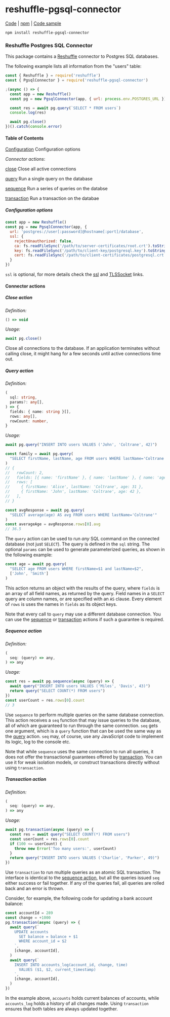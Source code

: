 # reshuffle-pgsql-connector

[Code](https://github.com/reshufflehq/reshuffle-pgsql-connector) |
[npm](https://www.npmjs.com/package/reshuffle-pgsql-connector) |
[Code sample](https://github.com/reshufflehq/reshuffle-pgsql-connector/tree/master/examples)

`npm install reshuffle-pgsql-connector`

### Reshuffle Postgres SQL Connector

This package contains a [Reshuffle](https://github.com/reshufflehq/reshuffle)
connector to Postgres SQL databases.

The following example lists all information from the "users" table:

```js
const { Reshuffle } = require('reshuffle')
const { PgsqlConnector } = require('reshuffle-pgsql-connector')

;(async () => {
  const app = new Reshuffle()
  const pg = new PgsqlConnector(app, { url: process.env.POSTGRES_URL })

  const res = await pg.query(`SELECT * FROM users`)
  console.log(res)

  await pg.close()
})().catch(console.error)
```

#### Table of Contents

[Configuration](#configuration) Configuration options

_Connector actions_:

[close](#close) Close all active connections

[query](#query) Run a single query on the database

[sequence](#sequence) Run a series of queries on the databse

[transaction](#transaction) Run a transaction on the databae

##### <a name="configuration"></a>Configuration options

```js
const app = new Reshuffle()
const pg = new PgsqlConnector(app, {
  url: 'postgres://user[:password]@hostname[:port]/database',
  ssl: {
    rejectUnauthorized: false,
    ca: fs.readFileSync('/path/to/server-certificates/root.crt').toString(),
    key: fs.readFileSync('/path/to/client-key/postgresql.key').toString(),
    cert: fs.readFileSync('/path/to/client-certificates/postgresql.crt').toString(),
  }
})
```
`ssl` is optional, for more details check the [ssl](https://node-postgres.com/features/ssl) and [TLSSocket](https://nodejs.org/api/tls.html#tls_tls_createsecurecontext_options) links.

#### Connector actions

##### <a name="close"></a>Close action

_Definition:_

```ts
() => void
```

_Usage:_

```js
await pg.close()
```

Close all connections to the database. If an application terminates without
calling close, it might hang for a few seconds until active connections
time out.

##### <a name="query"></a>Query action

_Definition:_

```ts
(
  sql: string,
  params?: any[],
) => {
  fields: { name: string }[],
  rows: any[],
  rowCount: number,
}
```

_Usage:_

```js
await pg.query("INSERT INTO users VALUES ('John', 'Coltrane', 42)")

const family = await pg.query(
  "SELECT firstName, lastName, age FROM users WHERE lastName='Coltrane'"
)
// {
//   rowCount: 2,
//   fields: [{ name: 'firstName' }, { name: 'lastName' }, { name: 'age' }],
//   rows: [
//     { firstName: 'Alice', lastName: 'Coltrane', age: 31 },
//     { firstName: 'John', lastName: 'Coltrane', age: 42 },
//   ],
// }

const avgResponse = await pg.query(
  "SELECT average(age) AS avg FROM users WHERE lastName='Coltrane'"
)
const averageAge = avgResponse.rows[0].avg
// 36.5
```

The `query` action can be used to run _any_ SQL command on the connected
database (not just `SELECT`). The query is defined in the `sql` string. The
optional `params` can be used to generate parameterized queries, as shown in
the following example:

```js
const age = await pg.query(
  "SELECT age FROM users WHERE firstName=$1 and lastName=$2",
  ['John', 'Smith']
)
```

This action returns an object with the results of the query, where
`fields` is an array of all field names, as returned by the query.
Field names in a `SELECT` query are column names, or are specified
with an `AS` clause.  Every element of `rows` is uses the names in
`fields` as its object keys.

Note that every call to `query` may use a different database connection.
You can use the [sequence](#sequence) or [transaction](#transaction) actions
if such a guarantee is required.

##### <a name="sequence"></a>Sequence action

_Definition:_
```js
(
  seq: (query) => any,
) => any
```

_Usage:_

```js
const res = await pg.sequence(async (query) => {
  await query("INSERT INTO users VALUES ('Miles', 'Davis', 43)")
  return query("SELECT COUNT(*) FROM users")
})
const userCount = res.rows[0].count
// 3
```

Use `sequence` to perform multiple queries on the same database connection.
This action receives a `seq` function that may issue queries to the database,
all of which are guaranteed to run through the same connection. `seq` gets
one argument, which is a `query` function that can be used the same way as
the [query](#query) action. `seq` may, of course, use any JavaScript code to
implement its logic, log to the console etc.

Note that while `sequence` uses the same connection to run all queries, it
does not offer the transactional guarantees offered by
[transaction](#transaction). You can use it for weak isolation models, or
construct transactions directly without using `transaction`.

##### <a name="transaction"></a>Transaction action

_Definition:_
```js
(
  seq: (query) => any,
) => any
```

_Usage:_

```js
await pg.transaction(async (query) => {
  const res = await query("SELECT COUNT(*) FROM users")
  const userCount = res.rows[0].count
  if (100 <= userCount) {
    throw new Error('Too many users:', userCount)
  }
  return query("INSERT INTO users VALUES ('Charlie', 'Parker', 49)")
})
```

Use `transaction` to run multiple queries as an atomic SQL transaction.
The interface is identical to the [sequence action](#sequence), but all
the queries issued `seq` either success or fail together. If any of the
queries fail, all queries are rolled back and an error is thrown.

Consider, for example, the following code for updating a bank account
balance:

```js
const accountId = 289
const change = +1000
pg.transaction(async (query) => {
  await query(`
    UPDATE accounts
      SET balance = balance + $1
      WHERE account_id = $2
    `,
    [change, accountId],
  )
  await query(`
    INSERT INTO accounts_log(account_id, change, time)
      VALUES ($1, $2, current_timestamp)
    `,
    [change, accountId],
  )
})
```

In the example above, `accounts` holds current balances of accounts,
while `accounts_log` holds a history of all changes made. Using `transaction`
ensures that both tables are always updated together.
